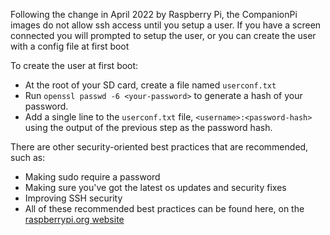 Following the change in April 2022 by Raspberry Pi, the CompanionPi images do not allow ssh access until you setup a user. If you have a screen connected you will prompted to setup the user, or you can create the user with a config file at first boot

To create the user at first boot:
 * At the root of your SD card, create a file named `userconf.txt`
 * Run `openssl passwd -6 <your-password>` to generate a hash of your password.
 * Add a single line to the `userconf.txt` file, `<username>:<password-hash>` using the output of the previous step as the password hash.


There are other security-oriented best practices that are recommended, such as:

* Making sudo require a password
* Making sure you've got the latest os updates and security fixes
* Improving SSH security
* All of these recommended best practices can be found here, on the [raspberrypi.org website](https://www.raspberrypi.org/documentation/configuration/security.md)
